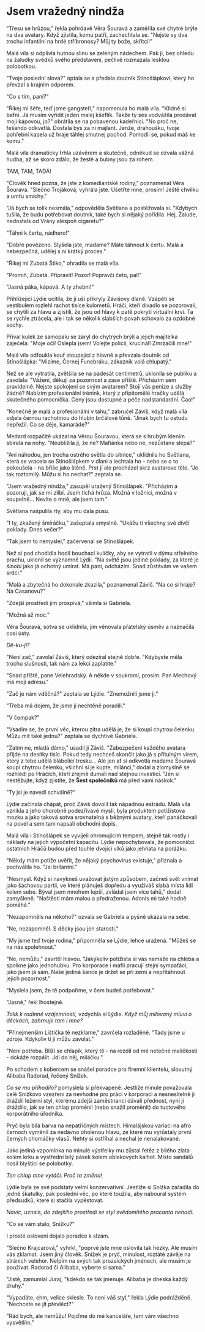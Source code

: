 # Jsem vražedný nindža 

"Třesu se hrůzou," řekla pohrdavě Věra Šouravá a zaměřila své chytré brýle na dva avatary. Když zjistila, komu patří, zachechtala se. "Nejste vy dva trochu infantilní na hrdé stříbronosy? Můj ty bože, skřítci!"

Malá víla si odplivla hutnou slinu se zeleným nádechem. Pak ji, bez ohledu na žaludky svědků svého představení, pečlivě rozmazala lesklou polobotkou.

"Tvoje poslední slova?" optala se a předala doutník Stínošlápkovi, který ho převzal s krajním odporem.

"Co s tím, paní?"

"Říkej mi šéfe, teď jsme gangsteři," napomenula ho malá víla. "Klidně si bafni. Já musím vyřídit jeden malej kšeftík. Takže ty ses vodvážila prodávat moji kápovou, jo?" obrátila se na pobavenou kadeřnici. "No proč ne, fešando odkvetlá. Dostala bys za ni majlant. Jenže, drahoušku, tvoje pohřební kapela už hraje táhlej smutnej pochod. Pomodli se, pokud máš ke komu."

Malá víla dramaticky trhla uzávěrem a skutečně, odněkud se ozvala vážná hudba, až se skoro zdálo, že žestě a bubny jsou za rohem.

TAM, TAM, TADÁ!

"Člověk hned pozná, že jste z komediantské rodiny," poznamenal Věra Šouravá. "Slečno Trojáková, vyhrála jste. Ušetřte mne, prosím! Ještě chvilku a umřu smíchy."

"Já bych se tolik nesmála," odpověděla Světlana a postěžovala si. "Kdybych tušila, že budu potřebovat doutník, také bych si nějaký pořídila. Hej, Žalude, nedostals od Vrány alespoň cigaretu?"

"Táhni k čertu, nádhero!"

"Dobře povězeno. Slyšela jste, madame? Máte táhnout k čertu. Malá a nebezpečná, udělej s ní krátký proces."

"Říkej mi Zubatá Štiko," ohradila se malá víla.

"Promiň, Zubatá. Připravit! Pozor! Popravčí četo, pal!"

"Jasná páka, kápová. A ty zhebni!"

Přihlížející Lýdie ucítila, že jí uši přikryly Závišovy dlaně. Vzápětí se vestibulem rozlehl rachot tisíce kulometů. Hráči, kteří divadlo se pozorovali, se chytili za hlavu a zjistili, že jsou od hlavy k patě pokrytí virtuální krví. Ta se rychle ztrácela, ale i tak se několik slabších povah schovalo za ozdobné sochy.

Příval kulek ze samopalu se zaryl do chytrých brýlí a jejich majitelka zaječela: "Moje oči! Oslepla jsem! Volejte policii, krucinál! Zmrzačili mne!"

Malá víla odfoukla kouř stoupající z hlavně a převzala doutník od Stínošlápka: "Mizíme, Černej Funebráku, zákazník volá chlupatý."

Než se ale vytratila, zvětšila se na padesát centimetrů, uklonila se publiku a zavolala: "Vážení, děkuji za pozornost a zase příště. Přicházím sem pravidelně. Nejste spokojení se svým avatarem? Stojí vás peníze a služby žádné? Nabízím profesionální trénink, který z připitomělé hračky udělá skutečného pomocníčka. Ceny jsou dostupné a péče nadstandardní. Čao!"

"Konečně je malá a profesionální v tahu," zabručel Záviš, když malá víla odjela černou rachotinou do hlubin brčálové tůně. "Jinak bych tu ostudu nepřežil. Co se děje, kamaráde?"

Medard rozpačitě ukázal na Věrou Šouravou, která se s hrubým klením sbírala na nohy. "Neublížila jí, že ne? Mafiánka nebo ne, nezůstane slepá?"

"Ani náhodou, jen trocha ostrého světla do sítnice," uklidnila ho Světlana, která se vracela se Stínošlápkem v dlani a lechtala ho - nebo se o to pokoušela - na břiše jako štěně. Prst jí ale procházel skrz avatarovo tělo. "Je tak roztomilý. Můžu si ho nechat?" zeptala se.

"Jsem vražedný nindža," zasupěl uražený Stínošlápek. "Přicházím a pozoruji, jak se mi zlíbí. Jsem tichá hrůza.  Možná v ložnici, možná v koupelně... Nevíte o mně, ale jsem tam."

Světlana našpulila rty, aby mu dala pusu.

"I ty, zkažený šmíráčku," zašeptala smyslně. "Ukážu ti všechny své dívčí poklady. Dnes večer?"

"Tak jsem to nemyslel," začervenal se Stínošlápek. 

Než si pod chodidla hodil bouchací kuličky, aby se vytratil v dýmu střelného prachu, uklonil se významně Lýdii. "Na světě jsou jediné poklady, za které je *šinobi* jako já ochotný umírat. Má paní, odcházím. Snad zůstávám ve vašem srdci."

"Malá a zbytečná ho dokonale zkazila," poznamenal Záviš. "Na co si hraje? Na Casanovu?"

"Zdejší prostředí jim prospívá," všimla si Gabriela.

"Možná až moc."

Věra Šouravá, sotva se uklidnila, jim věnovala přátelský úsměv a naznačila cosi ústy.

*Dě-ku-ji?*

"Není zač," zavolal Záviš, který odezíral stejně dobře. "Kdybyste měla trochu slušnosti, tak nám za lekci zaplatíte."

"Snad příště, pane Velehradský. A někde v soukromí, prosím. Pan Mechový má moji adresu."

"Zač je nám vděčná?" zeptala se Lýdie. "Znemožnili jsme ji."

"Třeba má dojem, že jsme jí nechtěně poradili."

"V čempak?"

"Vsadím se, že první věc, kterou zítra udělá je, že si koupí chytrou čelenku. Můžu mít také jednu?" zeptala se dychtivě Gabriela.

"Zatím ne, mladá dámo," usadil ji Záviš. "Zabezpečení každého avatara přijde na desítky tisíc. Pokud tedy nechceš skončit jako já s přítulným virem, který z tebe udělá blábolící trosku... Ale jen ať si odkvetlá madame Šouravá koupí chytrou čelenku, všichni si je kupte, milánci," dodal a zlomyslně se rozhlédl po Hráčích, kteří zřejmě dumali nad stejnou investicí. "Jen si nestěžujte, když zjistíte, že **Šest společníků** má před vámi náskok."

"Ty jsi je navedl schválně?"

Lýdie začínala chápat, proč Záviš dovolil tak nápadnou estrádu. Malá víla vznikla z jeho chorobně podezřívavé mysli, byla produktem potížistova mozku a jako taková sotva srovnatelná s běžnými avatary, kteří panáčkovali na povel a sem tam napsali obchodní dopis. 

Malá víla i Stínošlápek se vyvíjeli ohromujícím tempem, stejně tak rostly i náklady na jejich výpočetní kapacitu. Lýdie nepochybovala, že pomocníčci ostatních Hráčů budou před touhle dvojicí vlků jako jehňata na porážku.

"Někdy mám potíže uvěřit, že nějaký psychovirus existuje," přiznala a pochválila ho. "Jsi brilantní."

"Nesmysl. Když si navykneš uvažovat jistým způsobem, začneš svět vnímat jako šachovou partii, ve které plánuješ dopředu a využíváš slabá místa lidí kolem sebe. Býval jsem mnohem lepší, zvládal jsem více tahů," dodal zamyšleně. "Naštěstí mám malou a předraženou. Adonis mi také hodně pomáhá."

"Nezapomněls na někoho?" ozvala se Gabriela a pyšně ukázala na sebe.

"Ne, nezapomněl. S děcky jsou jen starosti."

"My jsme teď tvoje rodina," připomněla se Lýdie, lehce uražená. "Můžeš se na nás spolehnout."

"Ne, nemůžu," zavrtěl hlavou. "Jakýkoliv potížista si vás namaže na chleba a spolkne jako jednohubku. Pro korporace i mafii pracují stejní sympaťáci, jako jsem já sám. Naše jediná šance je držet se při zemi a nepřitáhnout jejich pozornost."

"Myslela jsem, že tě podpoříme, v čem budeš potřebovat."

"Jasně," řekl lhostejně.

*Tolik k rodinné vzájemnosti,* vzdychla si Lýdie. *Když můj milovaný mluví o děckách, zahrnuje tam i mne?*

"Přinejmenším Lištička tě nezklame," zavrčela rozladěně. "Tady jsme u zdroje. Kdykoliv ti ji můžu zavolat."

"Není potřeba. Blíží se chlapík, který tě - na rozdíl od mé netečné maličkosti - dokáže rozpálit. Jdi do něj, miláčku."

Po schodem s kobercem se snášel poradce pro firemní klientelu, slovutný Alibaba Radorad, řečený Snížek. 

*Co se mu přihodilo?* pomyslela si překvapeně. Jestliže minule považovala celé Snížkovo vzezření za nevhodné pro práci v korporaci a nesnesitelně ji dráždil ležérní styl, kterému zdejší zaměstnanci dávali přednost, nyní ji dráždilo, jak se ten chlap proměnil (nebo snažil proměnit) do tuctového korporátního úředníka.

Pryč byla bílá barva na nepatřičných místech.  Himalájskou variaci na afro černoch vyměnil za nedávno oholenou hlavu, ze které mu vyrůstaly první černých chomáčky vlasů. Nehty si ostříhal a nechal je nenalakované. 

Jako jediná vzpomínka na minulé výstřelky mu zůstal řetěz z bílého zlata kolem krku a výstřední bílý pásek kolem oblekových kalhot. Místo sandálů nosil blyštící se polobotky.

*Ten chlap mne vytáčí. Proč ta změna!*

Lýdie byla ze své podstaty velmi konzervativní. Jestliže si  Snížka zařadila do jedné škatulky, pak poslední věc, po které toužila, aby naboural systém předsudků, které si stačila vypěstovat.

*Navíc,* uznala, *do zdejšího prostředí se styl svědomitého pracanta nehodí.*

"Co se vám stalo, Snížku?"

I prosté oslovení dojalo poradce k slzám. 

"Slečno Krajcarová," vyhrkl, "poprvé jste mne oslovila tak hezky. Ale musím vás zklamat. Jsem jiný člověk.  Snížek je pryč, minulost, roztáté závěje na stráních velehor. Nelpím na svých tak prozaických jménech, ale musím je používat. Radorad či Alibaba, vyberte si sama."

"Jistě, zamumlal Juraj, "kdekdo se tak jmenuje. Alibaba je dneska každý druhý."

"Vypadáte, ehm, velice sklesle. To není váš styl," řekla Lýdie podrážděně. "Nechcete se jít převléct?"

"Rád bych, ale nemůžu! Pojďme do mé kanceláře, tam vám všechno vysvětlím."